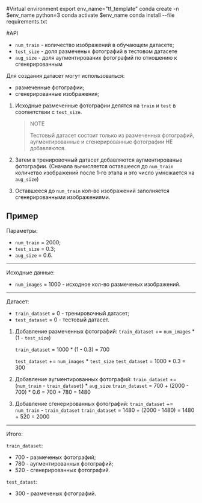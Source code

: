#Virtual environment
    export env_name="tf_template"
    conda create -n $env_name python=3
    conda activate $env_name
    conda install --file requirements.txt

#API
- `num_train` - количество изображений в обучающем датасете;
- `test_size` - доля размеченых фотографий в тестовом датасете
- `aug_size` - доля аугментированих фотографий по отношению к сгенерированным

Для создания датасет могут использоваться:
- размеченные фотографии;
- сгенерированные изображения;

1. Исходные размеченные фотографии делятся на `train` и `test`
в соответствии с `test_size`.

    > NOTE
    > 
    > Тестовый датасет состоит только из размеченных фотографий,
    > аугментированные и сгенерированные фотографии НЕ добавляются.

2. Затем в тренировочный датасет добавляются аугментированые фотографии.
 (Сначала вычисляется оставшееся до `num_train` количетво изображений после 1-го этапа и это число умножается на `aug_size`) 

3. Оставшееся до `num_train` кол-во изображений заполняется сгенерированными 
изображениями.

Пример
-
Параметры:
- `num_train` = 2000;
- `test_size` = 0.3;
- `aug_size` = 0.6.
___
Исходные данные:
- `num_images` = 1000 - исходное кол-во размеченых изображений.
___
Датасет:
- `train_dataset` = 0 - тренировочный датасет;
- `test_dataset` = 0 - тестовый датасет.

1. Добавление размеченных фотографий:
    `train_dataset` += `num_images` * (1 - `test_size`) 
    
    `train_dataset` = 1000 * (1 - 0.3) = 700
    
    `test_dataset` += `num_images` * `test_size`
     `test_dataset` = 1000 * 0.3 = 300
 
2. Добавление аугментированных фотографий:
    `train_dataset` += (`num_train` - `train_dataset`) * `aug_size`
    `train_dataset` = 700 + (2000 - 700) * 0.6 = 700 + 780 = 1480
    
3. Добавление сгенерированных фотографий:
    `train_dataset` += `num_train` - `train_dataset`
    `train_dataset` = 1480 + (2000 - 1480) = 1480 + 520 = 2000
___
Итого:

`train_dataset`:
- 700 - размеченых фотографий;
- 780 - аугментированных фотографий;
- 520 - сгенерированных фотографий.

`test_datast`:
- 300 - размеченых фотографий.
    
    






